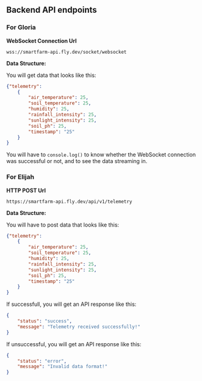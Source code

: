 ## Backend API endpoints

### For Gloria

**WebSocket Connection Url**

```cURL
wss://smartfarm-api.fly.dev/socket/websocket
```

**Data Structure:**

You will get data that looks like this:

```JSON
{"telemetry":
    {
        "air_temperature": 25,
        "soil_temperature": 25,
        "humidity": 25,
        "rainfall_intensity": 25,
        "sunlight_intensity": 25,
        "soil_ph": 25,
        "timestamp": "25"
    }
}
```

You will have to `console.log()` to know whether the WebSocket connection was successful or not, and to see the data streaming in.

### For Elijah

**HTTP POST Url**

```cURL
https://smartfarm-api.fly.dev/api/v1/telemetry
```

**Data Structure:**

You will have to post data that looks like this:

```JSON
{"telemetry":
    {
        "air_temperature": 25,
        "soil_temperature": 25,
        "humidity": 25,
        "rainfall_intensity": 25,
        "sunlight_intensity": 25,
        "soil_ph": 25,
        "timestamp": "25"
    }
}
```

If successfull, you will get an API response like this:

```JSON
{
    "status": "success",
    "message": "Telemetry received successfully!"
}
```

If unsuccessful, you will get an API response like this:

```JSON
{
    "status": "error",
    "message": "Invalid data format!"
}
```
